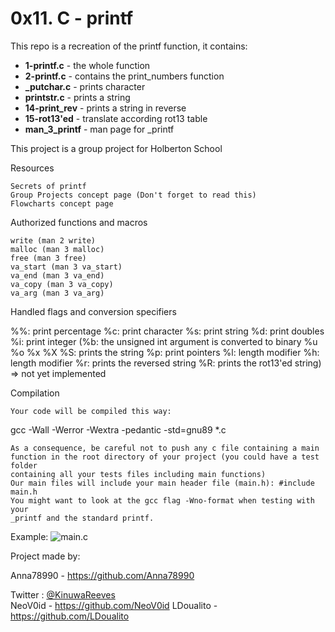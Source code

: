 <h1>0x11. C - printf</h1>

This repo is a recreation of the printf function, it contains:

- <b>1-printf.c</b> - the whole function
- <b>2-printf.c</b> - contains the print_numbers function
- <b>_putchar.c</b> - prints character
- <b>printstr.c</b> - prints a string
- <b>14-print_rev</b> - prints a string in reverse
- <b>15-rot13'ed</b> - translate according rot13 table
- <b>man_3_printf</b> - man page for _printf

This project is a group project for Holberton School

Resources

    Secrets of printf
    Group Projects concept page (Don't forget to read this)
    Flowcharts concept page

Authorized functions and macros

    write (man 2 write)
    malloc (man 3 malloc)
    free (man 3 free)
    va_start (man 3 va_start)
    va_end (man 3 va_end)
    va_copy (man 3 va_copy)
    va_arg (man 3 va_arg)

Handled flags and conversion specifiers

%%: print percentage
%c: print character
%s: print string
%d: print doubles
%i: print integer
(%b: the unsigned int argument is converted to binary
%u
%o
%x
%X
%S: prints the string
%p: print pointers
%l: length modifier
%h: length modifier
%r: prints the reversed string
%R: prints the rot13'ed string) => not yet implemented

Compilation

    Your code will be compiled this way:

gcc -Wall -Werror -Wextra -pedantic -std=gnu89 *.c

    As a consequence, be careful not to push any c file containing a main
    function in the root directory of your project (you could have a test folder
    containing all your tests files including main functions)
    Our main files will include your main header file (main.h): #include main.h
    You might want to look at the gcc flag -Wno-format when testing with your
    _printf and the standard printf.

Example:
<img src="https://i.postimg.cc/wBDyz2Tn/Capture-d-e-cran-2023-06-19-a-09-22-04.png" alt="main.c">


Project made by:

Anna78990 - https://github.com/Anna78990

Twitter : <a href="https://twitter.com/KinuwaReeves?ref_src=twsrc%5Etfw" class="twitter-follow-button" data-size="large" data-lang="en" data-show-count="false"> @KinuwaReeves</a><br>
NeoV0id   - https://github.com/NeoV0id
LDoualito - https://github.com/LDoualito
